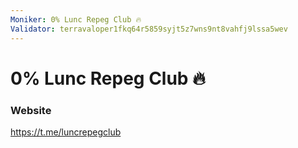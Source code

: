 ```yaml
---
Moniker: 0% Lunc Repeg Club 🔥
Validator: terravaloper1fkq64r5859syjt5z7wns9nt8vahfj9lssa5wev
---
```


# 0% Lunc Repeg Club 🔥



### Website

https://t.me/luncrepegclub
